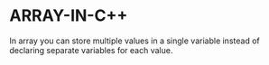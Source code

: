 # ARRAY-IN-C++
In array you can store multiple values in a single variable instead of declaring separate variables for each value.
